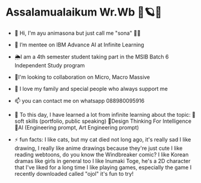 # Assalamualaikum Wr.Wb  🌾🪐💫


- 👋 Hi, I'm ayu animasona but just call me "sona" 💅🤭
- 👀 I’m mentee on IBM Advance AI at Infinite Learning 
- 🌦️I am a 4th semester student taking part in the MSIB Batch 6 Independent Study program
- 🪻I'm looking to collaboration on Micro, Macro Massive 
- 💞️ I love my family and special people who always support me
- 📫 you can contact me on whatsapp 088980095916
  
- 🌱 To this day, I have learned a lot from infinite learning
      about the topic: 🎀soft skills (portfolio, public speaking)
                       🎀Design Thinking For Intelligence
                       🎀AI (Engineering prompt, Art Engineering prompt)
  
- ⚡ fun facts:
     I like cats, but my cat died not long ago, it's really sad
     I like drawing, I really like anime drawings because they're just cute
     I like reading webtoons, do you know the Windbreaker comic?
     I like Korean dramas like girls in general too
     I like Inumaki Toge, he's a 2D character that I've liked for a long time
     I like playing games, especially the game I recently downloaded called "ojol" it's fun to try!

<!---
Ayuanimasona18/Ayuanimasona18 is a ✨ special ✨ repository because its `README.md` (this file) appears on your GitHub profile.
You can click the Preview link to take a look at your changes.
--->
